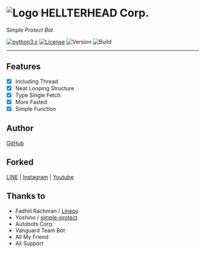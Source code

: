# ![Logo](https://i.ibb.co/xqsKzqg/hlth-M-profile.png) HELLTERHEAD Corp.
_Simple Protect Bot_

[![python3.x](https://img.shields.io/badge/3.6%20%7C%203.7-blue.svg?&logo=python&label=Python)](https://www.python.org/downloads/release/python-372/)
[![License](https://img.shields.io/badge/License-MIT-green)](https://opensource.org/licenses/MIT)
![Version](https://img.shields.io/badge/Version-1.0-red.svg)
![Build](https://img.shields.io/badge/Build-Unknown-lightgrey)

___
## Features
- [x] Including Thread
- [x] Neat Looping Structure
- [x] Type Single Fetch
- [x] More Fasted
- [x] Simple Function
 
## Author
[GitHub](https://github.com/Vallofe)
 
## Forked
[LINE](https://line.me/ti/p/~luscious.net) | [Instagram](https://www.instagram.com/mo.banzu/) | [Youtube](https://www.youtube.com/channel/UCPa_W8sqNpQrGCb8IvZflng?view_as=subscriber)

## Thanks to
- Fadhiil Rachman / [Linepy](https://github.com/fadhiilrachman/line-py)
- Yoshino / [simple-protect](https://github.com/Vallofe/simple-protect)
- Autobots Corp.
- Vanguard Team Bot
- All My Friend
- All Support
